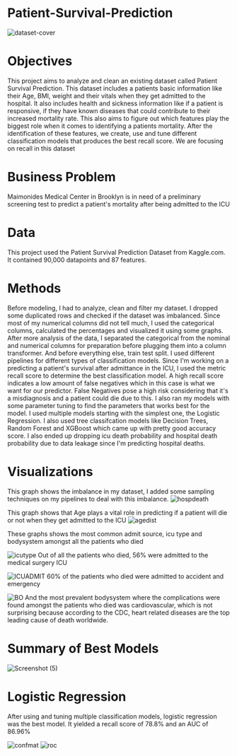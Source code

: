 # Patient-Survival-Prediction

![dataset-cover](https://user-images.githubusercontent.com/108106393/210886304-f3fc9ee4-bbc1-4673-97d9-15a7856978e6.jpg)

# Objectives 
This project aims to analyze and clean an existing dataset called Patient Survival Prediction. This dataset includes a patients basic information like their Age, BMI, weight and their vitals when they get admitted to the hospital. It also includes health and sickness information like if a patient is responsive, if they have known diseases that could contribute to their increased mortality rate. This also aims to figure out which features play the biggest role when it comes to identifying a patients mortality. After the identification of these features, we create, use and tune different classification models that produces the best recall score. We are focusing on recall in this dataset 

# Business Problem
Maimonides Medical Center in Brooklyn is in need of a preliminary screening test to predict a patient's mortality after being admitted to the ICU

# Data 
This project used the Patient Survival Prediction Dataset from Kaggle.com. It contained 90,000 datapoints and 87 features.

# Methods 
Before modeling, I had to analyze, clean and filter my dataset. I dropped some duplicated rows and checked if the dataset was imbalanced. Since most of my numerical columns did not tell much, I used the categorical columns, calculated the percentages and visualized it using some graphs. After more analysis of the data, I separated the categorical from the nominal and numerical columns for preparation before plugging them into a column transformer. And before everything else, train test split. I used different pipelines for different types of classification models. Since I'm working on a predicting a patient's survival after admittance in the ICU, I used the metric recall score to determine the best classification model. A high recall score indicates a low amount of false negatives which in this case is what we want for our predictor. False Negatives pose a high risk considering that it's a misdiagnosis and a patient could die due to this. I also ran my models with some parameter tuning to find the parameters that works best for the model. I used multiple models starting with the simplest one, the Logistic Regression. I also used tree classifcation models like Decision Trees, Random Forest and XGBoost which came up with pretty good accuracy score. 
I also ended up dropping icu death probability and hospital death probability due to data leakage since I'm predicting hospital deaths. 

# Visualizations
This graph shows the imbalance in my dataset, I added some sampling techniques on my pipelines to deal with this imbalance.
![hospdeath](https://user-images.githubusercontent.com/108106393/211072368-0ba7f991-36e0-41a6-9817-1e7333aab036.png)

This graph shows that Age plays a vital role in predicting if a patient will die or not when they get admitted to the ICU 
![agedist](https://user-images.githubusercontent.com/108106393/211089478-ccd08ef6-4494-4d89-9a77-3373703fee8c.png)


These graphs shows the most common admit source, icu type and bodysystem amongst all the patients who died

![icutype](https://user-images.githubusercontent.com/108106393/211072635-cba82c24-818c-472d-bccd-9053fc3b6dae.png)
Out of all the patients who died, 56% were admitted to the medical surgery ICU

![ICUADMIT](https://user-images.githubusercontent.com/108106393/211072521-d73ce97f-9d65-4bdd-ba47-9804825c7338.png)
60% of the patients who died were admitted to accident and emergency

![BO](https://user-images.githubusercontent.com/108106393/211072650-56483179-eb4f-488e-83d4-da5533ef7006.png)
And the most prevalent bodysystem where the complications were found amongst the patients who died was cardiovascular, which is not surprising because according to the CDC, heart related diseases are the top leading cause of death worldwide.

# Summary of Best Models
![Screenshot (5)](https://user-images.githubusercontent.com/108106393/211073168-643a4ff3-b8b8-4a25-bdec-d00825d58a0a.png)

# Logistic Regression
After using and tuning multiple classification models, logistic regression was the best model. It yielded a recall score of 78.8% and an AUC of 86.96%

![confmat](https://user-images.githubusercontent.com/108106393/211087935-efbdcc48-e17a-4025-beee-d171e5b8ddb5.png)
![roc](https://user-images.githubusercontent.com/108106393/211087963-57435897-7f8f-48d5-a3b5-a097dd8fdf5e.png)


